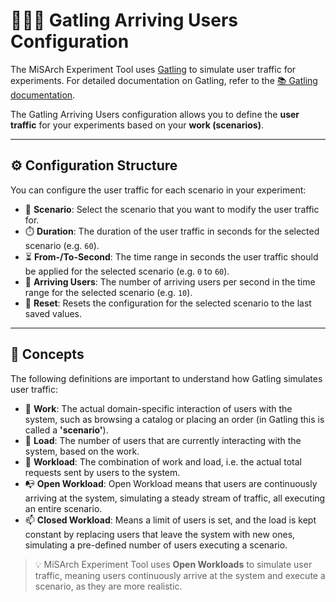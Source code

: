 # 👩‍👦‍👦 Gatling Arriving Users Configuration

The MiSArch Experiment Tool uses [Gatling](https://gatling.io) to simulate user traffic for experiments.
For detailed documentation on Gatling, refer to the [📚 Gatling documentation](https://gatling.io/docs/).  

The Gatling Arriving Users configuration allows you to define the **user traffic** for your experiments based on your **work (scenarios)**.

---

## ⚙️ Configuration Structure
You can configure the user traffic for each scenario in your experiment:

- 📝 **Scenario**: Select the scenario that you want to modify the user traffic for.
- ⏱️ **Duration**: The duration of the user traffic in seconds for the selected scenario (e.g. `60`).
- ⏳ **From-/To-Second**: The time range in seconds the user traffic should be applied for the selected scenario (e.g. `0` to `60`).
- 👥 **Arriving Users**: The number of arriving users per second in the time range for the selected scenario (e.g. `10`).
- 🔄 **Reset**: Resets the configuration for the selected scenario to the last saved values.

---

## 📝 Concepts
The following definitions are important to understand how Gatling simulates user traffic:
- 💪 **Work**: The actual domain-specific interaction of users with the system, such as browsing a catalog or placing an order (in Gatling this is called a **'scenario'**).
- 👥 **Load**: The number of users that are currently interacting with the system, based on the work.
- 🌊 **Workload**: The combination of work and load, i.e. the actual total requests sent by users to the system.
- 📭 **Open Workload**: Open Workload means that users are continuously arriving at the system, simulating a steady stream of traffic, all executing an entire scenario.
- 📫 **Closed Workload**: Means a limit of users is set, and the load is kept constant by replacing users that leave the system with new ones, simulating a pre-defined number of users executing a scenario.

>💡 MiSArch Experiment Tool uses **Open Workloads** to simulate user traffic, meaning users continuously arrive at the system and execute a scenario, as they are more realistic.
